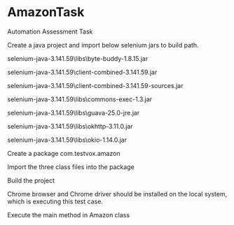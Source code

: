 # AmazonTask
Automation Assessment Task

Create a java project and import below selenium jars to build path. 

selenium-java-3.141.59\libs\byte-buddy-1.8.15.jar 

selenium-java-3.141.59\client-combined-3.141.59.jar 

selenium-java-3.141.59\client-combined-3.141.59-sources.jar 

selenium-java-3.141.59\libs\commons-exec-1.3.jar 

selenium-java-3.141.59\libs\guava-25.0-jre.jar 

selenium-java-3.141.59\libs\okhttp-3.11.0.jar 

selenium-java-3.141.59\libs\okio-1.14.0.jar

Create a package com.testvox.amazon

Import the three class files into the package

Build the project

Chrome browser and Chrome driver should be installed on the local system, which is executing this test case.

Execute the main method in Amazon class
